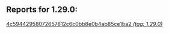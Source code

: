 <h2>Reports for 1.29.0:</h2><p>
<a href="4c59442958072657812c6c0bb8e0b4ab85ce1ba2">4c59442958072657812c6c0bb8e0b4ab85ce1ba2 <em>(tag: 1.29.0)</em></a><br/>
